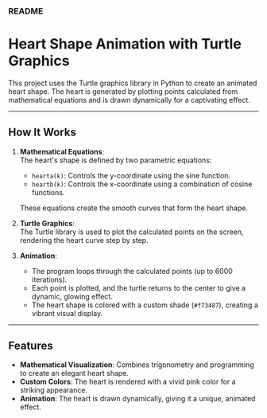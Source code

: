 ### **README**  

# Heart Shape Animation with Turtle Graphics  

This project uses the Turtle graphics library in Python to create an animated heart shape. The heart is generated by plotting points calculated from mathematical equations and is drawn dynamically for a captivating effect.  

---

## **How It Works**  

1. **Mathematical Equations**:  
   The heart's shape is defined by two parametric equations:  
   - `hearta(k)`: Controls the y-coordinate using the sine function.  
   - `heartb(k)`: Controls the x-coordinate using a combination of cosine functions.  

   These equations create the smooth curves that form the heart shape.

2. **Turtle Graphics**:  
   The Turtle library is used to plot the calculated points on the screen, rendering the heart curve step by step.  

3. **Animation**:  
   - The program loops through the calculated points (up to 6000 iterations).  
   - Each point is plotted, and the turtle returns to the center to give a dynamic, glowing effect.  
   - The heart shape is colored with a custom shade (`#f73487`), creating a vibrant visual display.

---

## **Features**  

- **Mathematical Visualization**: Combines trigonometry and programming to create an elegant heart shape.  
- **Custom Colors**: The heart is rendered with a vivid pink color for a striking appearance.  
- **Animation**: The heart is drawn dynamically, giving it a unique, animated effect.  
